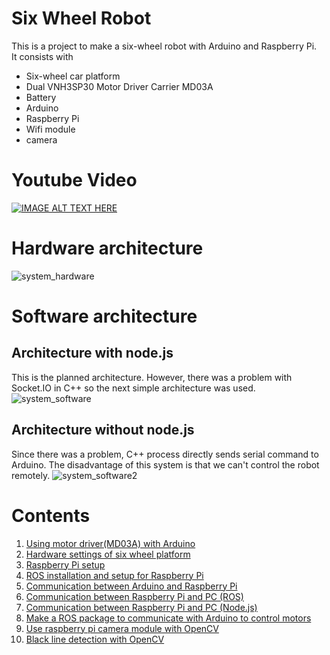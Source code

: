 # Six Wheel Robot
This is a project to make a six-wheel robot with Arduino and Raspberry Pi.  
It consists with

- Six-wheel car platform
- Dual VNH3SP30 Motor Driver Carrier MD03A
- Battery
- Arduino
- Raspberry Pi
- Wifi module
- camera
 
# Youtube Video
[![IMAGE ALT TEXT HERE](http://img.youtube.com/vi/mx2YZQuVv9s/0.jpg)](http://www.youtube.com/watch?v=mx2YZQuVv9s)

# Hardware architecture
![system_hardware](https://github.com/mktk1117/six_wheel_robot/wiki/images/system_hardware.png)

# Software architecture
## Architecture with node.js
This is the planned architecture.
However, there was a problem with Socket.IO in C++ so the next simple architecture was used.
![system_software](https://github.com/mktk1117/six_wheel_robot/wiki/images/system_software.png)

## Architecture without node.js
Since there was a problem, C++ process directly sends serial command to Arduino.
The disadvantage of this system is that we can't control the robot remotely.
![system_software2](https://github.com/mktk1117/six_wheel_robot/wiki/images/system_software2.png)

# Contents

1. [Using motor driver(MD03A) with Arduino](https://github.com/mktk1117/six_wheel_robot/wiki/Using-motor-driver-with-Arduino)
2. [Hardware settings of six wheel platform](https://github.com/mktk1117/six_wheel_robot/wiki/Hardware-settings-of-six-wheel-platform)
3. [Raspberry Pi setup](https://github.com/mktk1117/six_wheel_robot/wiki/Raspberry-Pi-setup)
4. [ROS installation and setup for Raspberry Pi](https://github.com/mktk1117/six_wheel_robot/wiki/ROS-installation-and-setup-for-Raspberry-Pi)
5. [Communication between Arduino and Raspberry Pi](https://github.com/mktk1117/six_wheel_robot/wiki/Communication-between-Arduino-and-Raspberry-Pi)
6. [Communication between Raspberry Pi and PC (ROS)](https://github.com/mktk1117/six_wheel_robot/wiki/Communication-between-Raspberry-Pi-and-PC-(ROS))
7. [Communication between Raspberry Pi and PC (Node.js)](https://github.com/mktk1117/six_wheel_robot/wiki/Communication-between-Raspberry-Pi-and-PC-(Node.js))
7. [Make a ROS package to communicate with Arduino to control motors](https://github.com/mktk1117/six_wheel_robot/wiki/Make-a-ROS-package-to-communicate-with-Arduino-to-control-motors)
8. [Use raspberry pi camera module with OpenCV](https://github.com/mktk1117/six_wheel_robot/wiki/Use-raspberry-pi-camera-module-with-OpenCV)
9. [Black line detection with OpenCV](https://github.com/mktk1117/six_wheel_robot/wiki/Black-line-detection-with-OpenCV)
